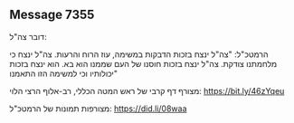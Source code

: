 ## Message 7355

דובר צה"ל:


הרמטכ"ל: "צה"ל ינצח בזכות הדבקות במשימה, עוז הרוח והרעות. צה"ל ינצח כי מלחמתנו צודקת. צה"ל ינצח בזכות חוסנו של העם שממנו הוא בא. הוא ינצח בזכות יכולותיו וכי למשימה הזו התאמנו"

מצורף דף קרבי של ראש המטה הכללי, רב-אלוף הרצי הלוי: https://bit.ly/46zYqeu

מצורפות תמונות של הרמטכ"ל: https://did.li/08waa

